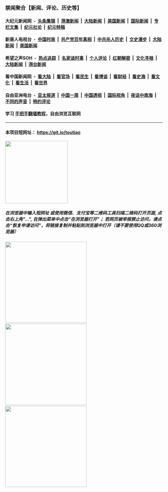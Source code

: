 ### 禁闻聚合【新闻、评论、历史等】

#### 大纪元新闻网 &nbsp;-&nbsp; [头条集锦](indexes/E头条集锦.md?t=02080744) &nbsp;|&nbsp; [港澳新闻](indexes/E港澳新闻.md?t=02080744)  &nbsp;|&nbsp; [大陆新闻](indexes/E大陆新闻.md?t=02080744) &nbsp;|&nbsp; [美国新闻](indexes/E美国新闻.md?t=02080744) &nbsp;|&nbsp; [国际新闻](indexes/E国际新闻.md?t=02080744) &nbsp;|&nbsp; [专栏文集](indexes/E专栏文集.md?t=02080744) &nbsp;|&nbsp; [纪元社论](indexes/E纪元社论.md?t=02080744) &nbsp;|&nbsp; [纪元特稿](indexes/E纪元特稿.md?t=02080744) 

#### 新唐人电视台 &nbsp;-&nbsp; [中国时局](indexes/N中国时局.md?t=02080744) &nbsp;|&nbsp; [共产党百年真相](indexes/N共产党百年真相.md?t=02080744) &nbsp;|&nbsp; [中共杀人历史](indexes/N中共杀人历史.md?t=02080744) &nbsp;|&nbsp; [文史漫步](indexes/N文史漫步.md?t=02080744) &nbsp;|&nbsp; [大陆新闻](indexes/N大陆新闻.md?t=02080744) &nbsp;|&nbsp; [美国新闻](indexes/N美国新闻.md?t=02080744)

#### 希望之声SOH &nbsp;-&nbsp; [热点追踪](indexes/H热点追踪.md?t=02080744) &nbsp;|&nbsp; [名家谈时事](indexes/H名家谈时事.md?t=02080744) &nbsp;|&nbsp; [个人评论](indexes/H个人评论.md?t=02080744)  &nbsp;|&nbsp; [红朝解密](indexes/H红朝解密.md?t=02080744) &nbsp;|&nbsp; [文化寻根](indexes/H文化寻根.md?t=02080744) &nbsp;|&nbsp; [大陆新闻](indexes/H大陆新闻.md?t=02080744) &nbsp;|&nbsp; [港台新闻](indexes/H港台新闻.md?t=02080744)

#### 看中国新闻网 &nbsp;-&nbsp; [看大陆](indexes/S看大陆.md?t=02080744) &nbsp;|&nbsp; [看官场](indexes/S看官场.md?t=02080744) &nbsp;|&nbsp; [看民生](indexes/S看民生.md?t=02080744)  &nbsp;|&nbsp; [看博谈](indexes/S看博谈.md?t=02080744) &nbsp;|&nbsp; [看财经](indexes/S看财经.md?t=02080744) &nbsp;|&nbsp; [看史海](indexes/S看史海.md?t=02080744) &nbsp;|&nbsp; [看文化](indexes/S看文化.md?t=02080744) &nbsp;|&nbsp; [看生活](indexes/S看生活.md?t=02080744) &nbsp;|&nbsp; [看世界](indexes/S看世界.md?t=02080744)

#### 自由亚洲电台 &nbsp;-&nbsp; [亚太报道](indexes/R亚太报道.md?t=02080744) &nbsp;|&nbsp; [中国一周](indexes/R中国一周.md?t=02080744) &nbsp;|&nbsp; [中国透视](indexes/R中国透视.md?t=02080744)  &nbsp;|&nbsp; [国际视角](indexes/R国际视角.md?t=02080744) &nbsp;|&nbsp; [夜话中南海](indexes/R夜话中南海.md?t=02080744) &nbsp;|&nbsp; [不同的声音](indexes/R不同的声音.md?t=02080744) &nbsp;|&nbsp; [特约评论](indexes/R特约评论.md?t=02080744)

#### 学习 [手把手翻墙教程](https://github.com/gfw-breaker/guides/wiki)，自由浏览互联网

----

#### 本项目短网址： https://git.io/toutiao
<img src="https://raw.githubusercontent.com/gfw-breaker/banned-news/master/scripts/img/qr.png" width="200px"/>  

##### 在浏览器中输入短网址 或使用微信、支付宝等二维码工具扫描二维码打开页面, 点击右上角"...", 在弹出菜单中点击“在浏览器打开”； 若网页被举报禁止访问，请点击“恢复申请访问”，将链接复制并粘贴到浏览器中打开（请不要使用QQ或360浏览器）

<img src="https://raw.githubusercontent.com/gfw-breaker/banned-news/master/scripts/img/1.png" width="260px"/> &nbsp; <img src="https://raw.githubusercontent.com/gfw-breaker/banned-news/master/scripts/img/2.png" width="260px"/> &nbsp; <img src="https://raw.githubusercontent.com/gfw-breaker/banned-news/master/scripts/img/3.png" width="260px"/>
